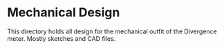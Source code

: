 # Mechanical Design
This directory holds all design for the mechanical outfit of the Divergence meter. Mostly sketches and CAD files.
